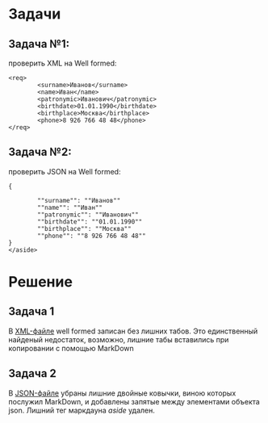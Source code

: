 # Задачи

## Задача №1: 
проверить XML на Well formed:
```
<req>
        <surname>Иванов</surname>
        <name>Иван</name>
        <patronymic>Иванович</patronymic>
        <birthdate>01.01.1990</birthdate>
        <birthplace>Москва</birthplace>
        <phone>8 926 766 48 48</phone>
</req>
```
## **Задача №2:** 
проверить JSON на Well formed:
```
{

        ""surname"": ""Иванов""
        ""name"": ""Иван""
        ""patronymic"": ""Иванович""
        ""birthdate"": ""01.01.1990""
        ""birthplace"": ""Москва""
        ""phone"": ""8 926 766 48 48""
}
</aside>
```
# Решение
## Задача 1
В [XML-файле](https://github.com/Scorppb/geek-web/tree/main/05/file.xml) well formed записан без лишних табов. Это единственный найденый недостаток, возможно, лишние табы вставились при копировании с помощью MarkDown
## Задача 2
В [JSON-файле](https://github.com/Scorppb/geek-web/tree/main/05/file.json) убраны лишние двойные ковычки, виною которых послужил MarkDown, и добавлены запятые между элементами объекта json. Лишний тег маркдауна *aside* удален.